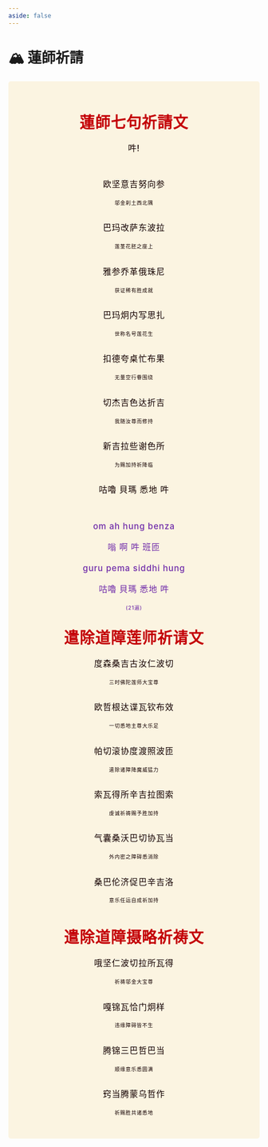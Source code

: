 ```yaml
---
aside: false
---
```


# 🏔️ 蓮師祈請
<style>
.vp-doc p {
    margin: 0;
}

.mantra-box {
  margin: 2px 0 !important;
  text-align: center;
  background-color: #FBF4E1;
  padding: 10px;
  border-radius: 5px;
  font-size: 1.2em;
  line-height: 1.5;
  font-weight: 500;
  color: #140000;
  /* font-family: KaiTi, "楷体", "楷体_GB2312", STKaiti, "华文楷体", serif; */
  letter-spacing: 0.06em;
  padding: 1.8em;
}

.mantra-title {
 text-align: center;
 font-size: 1.8em;
 font-weight: 1000;
 color: #C40007;
 margin-top: 30px;
 margin-bottom: 10px;
}

.mantra-space {
 height: 0.8em;
}

.mantra-times {
 color: #513027;
 font-size: 0.8em;
 margin-top: -0.2em;
 margin-bottom: 0.8em;
}

.mantra-important {
 color: #6F2AA9;
}

.mantra-weak-voice {
  font-size: 0.4em;
  display: inline;
}

.small-font {
  font-size: 0.6em
}
</style>



<div class="mantra-box">

<div class="mantra-title">
蓮師七句祈請文
</div>

吽!

<div class="mantra-space">
</div>

欧坚意吉努向参       

<div class="small-font">
邬金刹土西北隅
</div>

<div class="mantra-space">
</div>

巴玛改萨东波拉 

<div class="small-font">
莲茎花胚之座上
</div>

<div class="mantra-space">
</div>

雅参乔革俄珠尼       

<div class="small-font">
获证稀有胜成就
</div>

<div class="mantra-space">
</div>

巴玛炯内写思扎      

<div class="small-font">
世称名号莲花生
</div>

<div class="mantra-space">
</div>

扣德夸桌忙布果       

<div class="small-font">
无量空行眷围绕
</div>

<div class="mantra-space">
</div>

切杰吉色达折吉       

<div class="small-font">
我随汝尊而修持
</div>

<div class="mantra-space">
</div>

新吉拉些谢色所      

<div class="small-font">
为赐加持祈降临
</div>

<div class="mantra-space">
</div>

咕嚕 貝瑪 悉地 吽

<div class="mantra-space">
</div>

<div style="color: #6F2AA9; margin-top: 2px;">

om ah hung benza 

嗡 啊 吽 班匝

guru pema siddhi hung

咕嚕  貝瑪 悉地 吽


<div class="mantra-times" style="color: #6F2AA9; font-size: 0.6em; margin-top:2px;">
(21遍)
</div>

</div>



<div class="mantra-title">
遣除道障莲师祈请文
</div>

度森桑吉古汝仁波切
<div class="small-font">
三时佛陀莲师大宝尊
</div>
<div class="mantra-space">
</div>

欧哲根达谍⽡钦布效
<div class="small-font">
一切悉地主尊大乐足
</div>
<div class="mantra-space">
</div>

帕切滚协度渡照波匝
<div class="small-font">
遣除诸障降魔威猛力
</div>
<div class="mantra-space">
</div>

索⽡得所⾟吉拉图索
<div class="small-font">
虔诚祈祷赐予胜加持
</div>
<div class="mantra-space">
</div>

⽓囊桑沃巴切协⽡当
<div class="small-font">
外内密之障碍悉消除
</div>
<div class="mantra-space">
</div>

桑巴伦济促巴⾟吉洛
<div class="small-font">
意乐任运自成祈加持
</div>
<div class="mantra-space">
</div>

<div class="mantra-title">
遣除道障摄略祈祷文
</div>


哦坚仁波切拉所⽡得
<div class="small-font">
祈祷邬金大宝尊
</div>
<div class="mantra-space">
</div>

嘎锦⽡恰门炯样
<div class="small-font">
违缘障碍皆不生
</div>
<div class="mantra-space">
</div>

腾锦三巴哲巴当
<div class="small-font">
顺缘意乐悉圆满
</div>
<div class="mantra-space">
</div>

窍当腾蒙乌哲作
<div class="small-font">
祈赐胜共诸悉地
</div>
<div class="mantra-space">
</div>

</div>